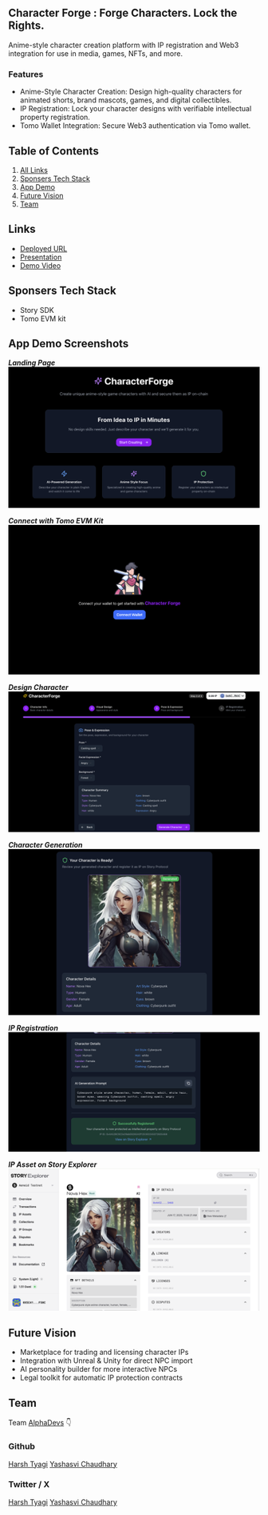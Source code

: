 ## Character Forge : Forge Characters. Lock the Rights.

Anime-style character creation platform with IP registration and Web3 integration for use in media, games, NFTs, and more.

### Features

- Anime-Style Character Creation: Design high-quality characters for animated shorts, brand mascots, games, and digital collectibles.
- IP Registration: Lock your character designs with verifiable intellectual property registration.
- Tomo Wallet Integration: Secure Web3 authentication via Tomo wallet.

## Table of Contents

1. [All Links](#links)
2. [Sponsers Tech Stack](#sponsers-tech-stack)
3. [App Demo](#app-demo-screenshots)
4. [Future Vision](#future-vision)
5. [Team](#team)

## Links

- [Deployed URL](https://characterforge.vercel.app/)
- [Presentation](https://www.canva.com/design/DAGqawL1arM/zijd3Uk62rgtlH05PlId7w/view)
- [Demo Video](https://www.youtube.com/watch?v=SlLUKNWKufA)

## Sponsers Tech Stack

- Story SDK
- Tomo EVM kit

## App Demo Screenshots

**_Landing Page_**
![Landing Page](/public/landing-page.png)

**_Connect with Tomo EVM Kit_**
![Connect with Tomo EVM Kit](/public/tomo-sdk.png)

**_Design Character_**
![Design Character](/public/design-character.png)

**_Character Generation_**
![Character Generation](/public/character-generation.png)

**_IP Registration_**
![IP Registration](/public/ip-registration.png)

**_IP Asset on Story Explorer_**
![IP Asset on Story Explorer](/public/ip-asset.png)

## Future Vision

- Marketplace for trading and licensing character IPs
- Integration with Unreal & Unity for direct NPC import
- AI personality builder for more interactive NPCs
- Legal toolkit for automatic IP protection contracts

## Team

Team [AlphaDevs](https://www.alphadevs.dev) 👇

### Github

[Harsh Tyagi](https://github.com/mr-harshtyagi)
[Yashasvi Chaudhary](https://github.com/0xyshv)

### Twitter / X

[Harsh Tyagi](https://twitter.com/0xmht)
[Yashasvi Chaudhary](https://twitter.com/0xyshv)
